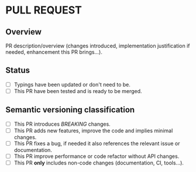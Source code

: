 # PULL REQUEST

## **Overview**

PR description/overview (changes introduced, implementation justification if needed, enhancement this PR brings...).

## **Status**

- [ ] Typings have been updated or don't need to be.
- [ ] This PR have been tested and is ready to be merged.

## **Semantic versioning classification**

- [ ] This PR introduces *BREAKING* changes.
- [ ] This PR adds new features, improve the code and implies minimal changes.
- [ ] This PR fixes a bug, if needed it also references the relevant issue or documentation.
- [ ] This PR improve performance or code refactor without API changes.
- [ ] This PR **only** includes non-code changes (documentation, CI, tools...).

